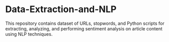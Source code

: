 # Data-Extraction-and-NLP
This repository contains dataset of URLs, stopwords, and Python scripts for extracting, analyzing, and performing sentiment analysis on article content using NLP techniques.
